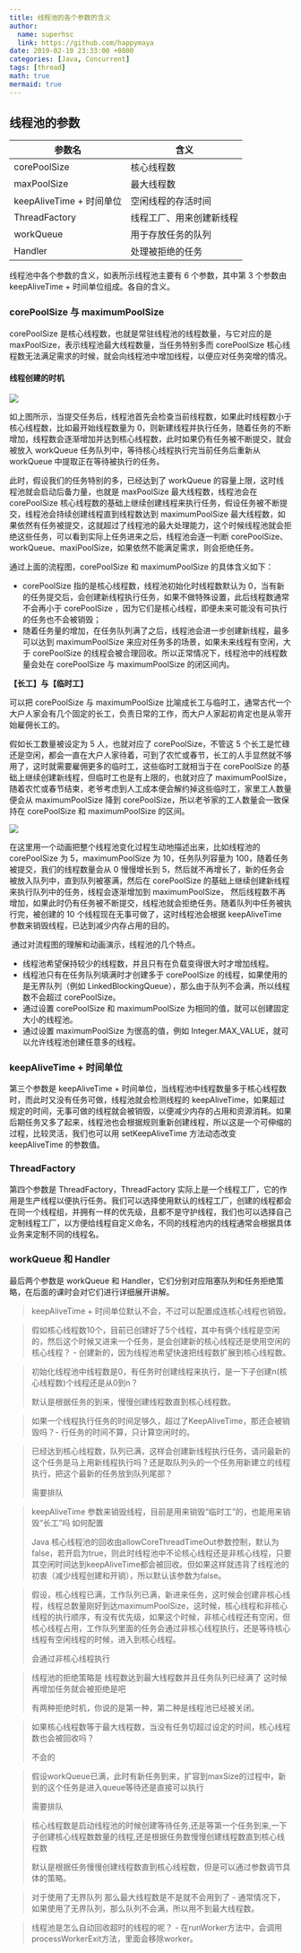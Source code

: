 ```yaml
---
title: 线程池的各个参数的含义
author:
  name: superhsc
  link: https://github.com/happymaya
date: 2019-02-10 23:33:00 +0800
categories: [Java, Concurrent]
tags: [thread]
math: true
mermaid: true
---
```


## 线程池的参数

| 参数名                   | 含义                     |
| ------------------------ | ------------------------ |
| corePoolSize             | 核心线程数               |
| maxPoolSize              | 最大线程数               |
| keepAliveTime + 时间单位 | 空闲线程的存活时间       |
| ThreadFactory            | 线程工厂、用来创建新线程 |
| workQueue                | 用于存放任务的队列       |
| Handler                  | 处理被拒绝的任务         |


线程池中各个参数的含义，如表所示线程池主要有 6 个参数，其中第 3 个参数由 keepAliveTime + 时间单位组成。各自的含义。

### corePoolSize 与 maximumPoolSize 

corePoolSize 是核心线程数，也就是常驻线程池的线程数量，与它对应的是 maxPoolSize，表示线程池最大线程数量，当任务特别多而 corePoolSize 核心线程数无法满足需求的时候，就会向线程池中增加线程，以便应对任务突增的情况。

#### 线程创建的时机

![](https://images.happymaya.cn/assert/java/thread/java-thread-pool-params-2.png)

如上图所示，当提交任务后，线程池首先会检查当前线程数，如果此时线程数小于核心线程数，比如最开始线程数量为 0，则新建线程并执行任务，随着任务的不断增加，线程数会逐渐增加并达到核心线程数，此时如果仍有任务被不断提交，就会被放入 workQueue 任务队列中，等待核心线程执行完当前任务后重新从 workQueue 中提取正在等待被执行的任务。

此时，假设我们的任务特别的多，已经达到了 workQueue 的容量上限，这时线程池就会启动后备力量，也就是 maxPoolSize 最大线程数，线程池会在 corePoolSize 核心线程数的基础上继续创建线程来执行任务，假设任务被不断提交，线程池会持续创建线程直到线程数达到 maximumPoolSize 最大线程数，如果依然有任务被提交，这就超过了线程池的最大处理能力，这个时候线程池就会拒绝这些任务，可以看到实际上任务进来之后，线程池会逐一判断 corePoolSize、workQueue、maxiPoolSize，如果依然不能满足需求，则会拒绝任务。


通过上面的流程图，corePoolSize 和 maximumPoolSize 的具体含义如下：
- corePoolSize 指的是核心线程数，线程池初始化时线程数默认为 0，当有新的任务提交后，会创建新线程执行任务，如果不做特殊设置，此后线程数通常不会再小于 corePoolSize ，因为它们是核心线程，即便未来可能没有可执行的任务也不会被销毁；
- 随着任务量的增加，在任务队列满了之后，线程池会进一步创建新线程，最多可以达到 maximumPoolSize 来应对任务多的场景，如果未来线程有空闲，大于 corePoolSize 的线程会被合理回收。所以正常情况下，线程池中的线程数量会处在 corePoolSize 与 maximumPoolSize 的闭区间内。

**【长工】与【临时工】**

可以把 corePoolSize 与 maximumPoolSize 比喻成长工与临时工，通常古代一个大户人家会有几个固定的长工，负责日常的工作，而大户人家起初肯定也是从零开始雇佣长工的。

假如长工数量被设定为 5 人，也就对应了 corePoolSize，不管这 5 个长工是忙碌还是空闲，都会一直在大户人家待着，可到了农忙或春节，长工的人手显然就不够用了，这时就需要雇佣更多的临时工，这些临时工就相当于在 corePoolSize 的基础上继续创建新线程，但临时工也是有上限的，也就对应了 maximumPoolSize，随着农忙或春节结束，老爷考虑到人工成本便会解约掉这些临时工，家里工人数量便会从 maximumPoolSize 降到 corePoolSize，所以老爷家的工人数量会一致保持在 corePoolSize 和 maximumPoolSize 的区间。

![](https://images.happymaya.cn/assert/java/thread/java-thread-pool.gif)

在这里用一个动画把整个线程池变化过程生动地描述出来，比如线程池的 corePoolSize 为 5，maximumPoolSize 为 10，任务队列容量为 100，随着任务被提交，我们的线程数量会从 0 慢慢增长到 5，然后就不再增长了，新的任务会被放入队列中，直到队列被塞满，然后在 corePoolSize 的基础上继续创建新线程来执行队列中的任务，线程会逐渐增加到 maximumPoolSize， 然后线程数不再增加，如果此时仍有任务被不断提交，线程池就会拒绝任务。随着队列中任务被执行完，被创建的 10 个线程现在无事可做了，这时线程池会根据 keepAliveTime 参数来销毁线程，已达到减少内存占用的目的。

​ 
通过对流程图的理解和动画演示，线程池的几个特点。
- 线程池希望保持较少的线程数，并且只有在负载变得很大时才增加线程。
- 线程池只有在任务队列填满时才创建多于 corePoolSize 的线程，如果使用的是无界队列（例如 LinkedBlockingQueue），那么由于队列不会满，所以线程数不会超过 corePoolSize。
- 通过设置 corePoolSize 和 maximumPoolSize 为相同的值，就可以创建固定大小的线程池。
- 通过设置 maximumPoolSize 为很高的值，例如 Integer.MAX_VALUE，就可以允许线程池创建任意多的线程。

### keepAliveTime + 时间单位   

第三个参数是 keepAliveTime + 时间单位，当线程池中线程数量多于核心线程数时，而此时又没有任务可做，线程池就会检测线程的 keepAliveTime，如果超过规定的时间，无事可做的线程就会被销毁，以便减少内存的占用和资源消耗。如果后期任务又多了起来，线程池也会根据规则重新创建线程，所以这是一个可伸缩的过程，比较灵活，我们也可以用 setKeepAliveTime 方法动态改变 keepAliveTime 的参数值。

### ThreadFactory  

第四个参数是 ThreadFactory，ThreadFactory 实际上是一个线程工厂，它的作用是生产线程以便执行任务。我们可以选择使用默认的线程工厂，创建的线程都会在同一个线程组，并拥有一样的优先级，且都不是守护线程，我们也可以选择自己定制线程工厂，以方便给线程自定义命名，不同的线程池内的线程通常会根据具体业务来定制不同的线程名。

### workQueue 和 Handler   

最后两个参数是 workQueue 和 Handler，它们分别对应阻塞队列和任务拒绝策略，在后面的课时会对它们进行详细展开讲解。


> keepAliveTime + 时间单位默认不会，不过可以配置成连核心线程也销毁。

> 假如核心线程数10个，目前已创建好了5个线程，其中有俩个线程是空闲的，然后这个时候又进来一个任务，是会创建新的核心线程还是使用空闲的核心线程？ -   创建新的，因为线程池希望快速把线程数扩展到核心线程数。

> 初始化线程池中线程数是0，有任务时创建线程来执行，是一下子创建n(核心线程数)个线程还是从0到n？
>
> 默认是根据任务的到来，慢慢创建线程数直到核心线程数。



> 如果一个线程执行任务的时间足够久，超过了KeepAliveTime，那还会被销毁吗？-  行任务的时间不算，只计算空闲时的。



> 已经达到核心线程数，队列已满，这样会创建新线程执行任务，请问最新的这个任务是马上用新线程执行吗？还是取队列头的一个任务用新建立的线程执行，把这个最新的任务放到队列尾部？
>
> 需要排队



> keepAliveTime 参数来销毁线程，目前是用来销毁“临时工”的，也能用来销毁“长工”吗 如何配置
>
> Java 核心线程池的回收由allowCoreThreadTimeOut参数控制，默认为false，若开启为true，则此时线程池中不论核心线程还是非核心线程，只要其空闲时间达到keepAliveTime都会被回收。但如果这样就违背了线程池的初衷（减少线程创建和开销），所以默认该参数为false。



> 假设，核心线程已满，工作队列已满，新进来任务，这时候会创建非核心线程，线程总数量刚好到达maximumPoolSize，这时候，核心线程和非核心线程的执行顺序，有没有优先级，如果这个时候，非核心线程还有空闲，但核心线程占用，工作队列里面的任务会通过非核心线程执行，还是等待核心线程有空闲线程的时候，进入到核心线程。
>
>  会通过非核心线程执行



> 线程池的拒绝策略是 线程数达到最大线程数并且任务队列已经满了 这时候再增加任务就会被拒绝是吧
>
> 有两种拒绝时机，你说的是第一种，第二种是线程池已经被关闭。



> 如果核心线程数等于最大线程数，当没有任务切超过设定的时间，核心线程数也会被回收吗？
>
>  不会的



> 假设workQueue已满，此时有新任务到来，扩容到maxSize的过程中，新到的这个任务是进入queue等待还是直接可以执行
>
> 需要排队



> 核心线程数是启动线程池的时候创建等待任务,还是等第一个任务到来,一下子创建核心线程数数量的线程,还是根据任务数慢慢创建线程数直到核心线程数
>
>  默认是根据任务慢慢创建线程数直到核心线程数，但是可以通过参数调节具体的策略。



> 对于使用了无界队列 那么最大线程数是不是就不会用到了 - 通常情况下，如果使用了无界队列，那么队列不会满，所以用不到最大线程数。



> 线程池是怎么自动回收超时的线程的呢？ - 在runWorker方法中，会调用processWorkerExit方法，里面会移除worker。







